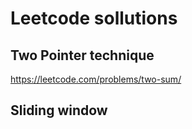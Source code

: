 # Leetcode sollutions

## Two Pointer technique
https://leetcode.com/problems/two-sum/

## Sliding window


